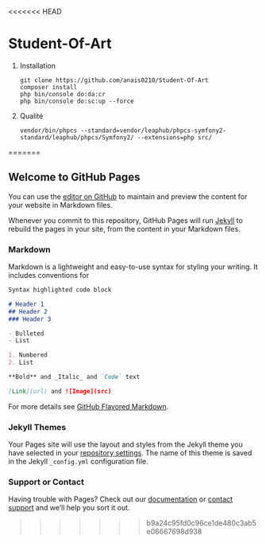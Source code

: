 <<<<<<< HEAD
# Student-Of-Art

1. Installation
	```
	git clone https://github.com/anais0210/Student-Of-Art
	composer install
	php bin/console do:da:cr
	php bin/console do:sc:up --force
	```

2. Qualité

	```
	vendor/bin/phpcs --standard=vendor/leaphub/phpcs-symfony2-standard/leaphub/phpcs/Symfony2/ --extensions=php src/	
	```
=======
## Welcome to GitHub Pages

You can use the [editor on GitHub](https://github.com/anais0210/Student-Of-Art/edit/master/README.md) to maintain and preview the content for your website in Markdown files.

Whenever you commit to this repository, GitHub Pages will run [Jekyll](https://jekyllrb.com/) to rebuild the pages in your site, from the content in your Markdown files.

### Markdown

Markdown is a lightweight and easy-to-use syntax for styling your writing. It includes conventions for

```markdown
Syntax highlighted code block

# Header 1
## Header 2
### Header 3

- Bulleted
- List

1. Numbered
2. List

**Bold** and _Italic_ and `Code` text

[Link](url) and ![Image](src)
```

For more details see [GitHub Flavored Markdown](https://guides.github.com/features/mastering-markdown/).

### Jekyll Themes

Your Pages site will use the layout and styles from the Jekyll theme you have selected in your [repository settings](https://github.com/anais0210/Student-Of-Art/settings). The name of this theme is saved in the Jekyll `_config.yml` configuration file.

### Support or Contact

Having trouble with Pages? Check out our [documentation](https://help.github.com/categories/github-pages-basics/) or [contact support](https://github.com/contact) and we’ll help you sort it out.
>>>>>>> b9a24c95fd0c96ce1de480c3ab5e06667698d938
